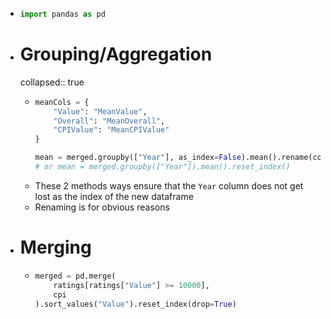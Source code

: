 - ```python
  import pandas as pd
  ```
- # Grouping/Aggregation
  collapsed:: true
	- ```python
	  meanCols = {
	      "Value": "MeanValue",
	      "Overall": "MeanOverall",
	      "CPIValue": "MeanCPIValue"
	  }
	  
	  mean = merged.groupby(["Year"], as_index=False).mean().rename(columns=meanCols)
	  # or mean = merged.groupby(["Year"]).mean().reset_index()
	  ```
	- These 2 methods ways ensure that the `Year` column does not get lost as the index of the new dataframe
	- Renaming is for obvious reasons
- # Merging
	- ```python
	  merged = pd.merge(
	      ratings[ratings["Value"] >= 10000],
	      cpi
	  ).sort_values("Value").reset_index(drop=True)
	  ```